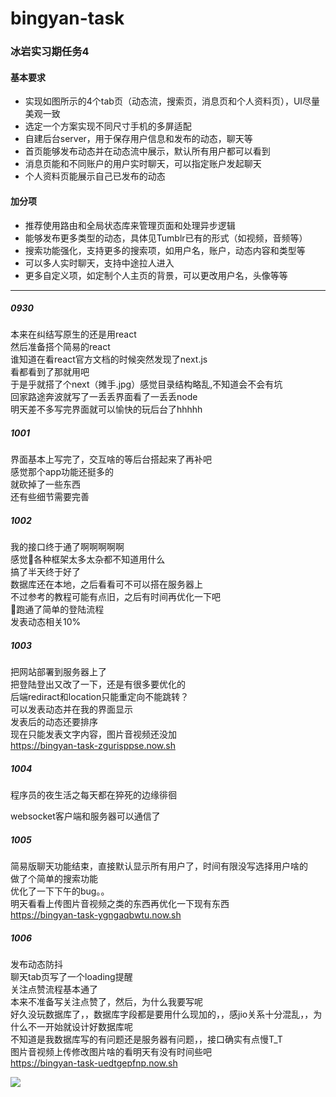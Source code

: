 # bingyan-task

### 冰岩实习期任务4  

#### 基本要求  
- 实现如图所示的4个tab页（动态流，搜索页，消息页和个人资料页），UI尽量美观一致
- 选定一个方案实现不同尺寸手机的多屏适配
- 自建后台server，用于保存用户信息和发布的动态，聊天等
- 首页能够发布动态并在动态流中展示，默认所有用户都可以看到
- 消息页能和不同账户的用户实时聊天，可以指定账户发起聊天
- 个人资料页能展示自己已发布的动态  
#### 加分项  
- 推荐使用路由和全局状态库来管理页面和处理异步逻辑
- 能够发布更多类型的动态，具体见Tumblr已有的形式（如视频，音频等）
- 搜索功能强化，支持更多的搜索项，如用户名，账户，动态内容和类型等
- 可以多人实时聊天，支持中途拉人进入
- 更多自定义项，如定制个人主页的背景，可以更改用户名，头像等等

--------
##### 0930  
本来在纠结写原生的还是用react  
然后准备搭个简易的react  
谁知道在看react官方文档的时候突然发现了next.js  
看都看到了那就用吧  
于是乎就搭了个next（摊手.jpg）感觉目录结构略乱,不知道会不会有坑  
回家路途奔波就写了一丢丢界面看了一丢丢node  
明天差不多写完界面就可以愉快的玩后台了hhhhh  


##### 1001  
界面基本上写完了，交互啥的等后台搭起来了再补吧  
感觉那个app功能还挺多的  
就砍掉了一些东西  
还有些细节需要完善  

##### 1002
我的接口终于通了啊啊啊啊啊  
感觉各种框架太多太杂都不知道用什么  
搞了半天终于好了  
数据库还在本地，之后看看可不可以搭在服务器上  
不过参考的教程可能有点旧，之后有时间再优化一下吧  
跑通了简单的登陆流程  
发表动态相关10%  


##### 1003
把网站部署到服务器上了  
把登陆登出又改了一下，还是有很多要优化的  
后端rediract和location只能重定向不能跳转？  
可以发表动态并在我的界面显示  
发表后的动态还要排序  
现在只能发表文字内容，图片音视频还没加  
https://bingyan-task-zgurisppse.now.sh

##### 1004
程序员的夜生活之每天都在猝死的边缘徘徊  

websocket客户端和服务器可以通信了

##### 1005
简易版聊天功能结束，直接默认显示所有用户了，时间有限没写选择用户啥的  
做了个简单的搜索功能  
优化了一下下午的bug。。  
明天看看上传图片音视频之类的东西再优化一下现有东西  
https://bingyan-task-ygngaqbwtu.now.sh

##### 1006  
发布动态防抖  
聊天tab页写了一个loading提醒  
关注点赞流程基本通了  
本来不准备写关注点赞了，然后，为什么我要写呢  
好久没玩数据库了，，数据库字段都是要用什么现加的，，感jio关系十分混乱，，为什么不一开始就设计好数据库呢  
不知道是我数据库写的有问题还是服务器有问题，，接口确实有点慢T_T  
图片音视频上传修改图片啥的看明天有没有时间些吧  
https://bingyan-task-uedtgepfnp.now.sh  

![](https://timgsa.baidu.com/timg?image&quality=80&size=b9999_10000&sec=1538852398560&di=9ab4c76e45d535e8f6863311d81f5d4a&imgtype=0&src=http%3A%2F%2Fimg1.doubanio.com%2Fview%2Fgroup_topic%2Flarge%2Fpublic%2Fp116102478.jpg)
